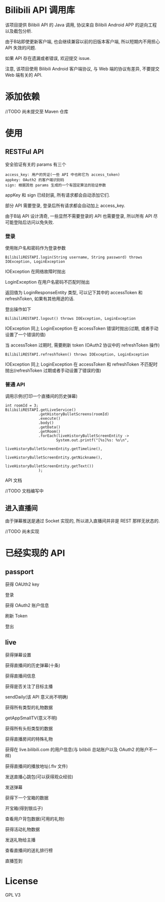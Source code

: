 # Bilibili API 调用库
该项目提供 Bilibili API 的 Java 调用, 协议来自 Bilibili Android APP 的逆向工程以及截包分析.

由于B站即使更新客户端, 也会继续兼容以前的旧版本客户端, 所以短期内不用担心 API 失效的问题.

如果 API 存在遗漏或者错误, 欢迎提交 issue.

注意, 该项目使用 Bilibili Android 客户端协议, 与 Web 端的协议有差异, 不要提交 Web 端有关的 API.

# 添加依赖
//TODO 尚未提交至 Maven 仓库

# 使用
## RESTFul API
安全验证有关的 params 有三个

    access_key: 用户的凭证(一些 API 中也称它为 access_token)
    appkey: OAuth2 的客户端识别码
    sign: 根据其他 params 生成的一个有固定算法的验证参数

appKey 和 sign 已经封装, 所有请求都会自动添加它们.

部分 API 需要登录, 登录后所有请求都会自动加上 access_key.

由于B站 API 设计清奇, 一些显然不需要登录的 API 也需要登录, 所以所有 API 尽可能登陆后访问以免失败.

### 登录
使用账户名和密码作为登录参数

    BilibiliRESTAPI.login(String username, String password) throws IOException, LoginException
    
IOException 在网络故障时抛出

LoginException 在用户名密码不匹配时抛出

返回值为 LoginResponseEntity 类型, 可以记下其中的 accessToken 和 refreshToken, 如果有其他用途的话.

登出操作如下

    BilibiliRESTAPI.logout() throws IOException, LoginException

IOException 同上
LoginException 在 accessToken 错误时抛出(过期, 或者手动设置了一个错误的值)

当 accessToken 过期时, 需要刷新 token (OAuth2 协议中的 refreshToken 操作)

    BilibiliRESTAPI.refreshToken() throws IOException, LoginException

IOException 同上
LoginException 在 accessToken 和 refreshToken 不匹配时抛出(refreshToken 过期或者手动设置了错误的值)

### 普通 API
调用示例(打印一个直播间的历史弹幕)

    int roomId = 3;
    BilibiliRESTAPI.getLiveService()
                   .getHistoryBulletScreens(roomId)
                   .execute()
                   .body()
                   .getData()
                   .getRoom()
                   .forEach(liveHistoryBulletScreenEntity ->
                           System.out.printf("[%s]%s: %s\n",
                                   liveHistoryBulletScreenEntity.getTimeline(),
                                   liveHistoryBulletScreenEntity.getNickname(),
                                   liveHistoryBulletScreenEntity.getText())
                   );

API 文档

//TODO 文档编写中

## 进入直播间
由于弹幕推送是通过 Socket 实现的, 所以进入直播间并非是 REST 那样无状态的.

//TODO 尚未实现

# 已经实现的 API
## passport
获得 OAUth2 key

登录

获得 OAuth2 账户信息

刷新 Token

登出

## live
获得弹幕设置

获得直播间的历史弹幕(十条)

获得直播间信息

获得是否关注了目标主播

sendDaily(该 API 意义尚不明确)

获得所有类型的礼物数据

getAppSmallTV(意义不明)

获得所有头衔类型的数据

获得直播房间的特殊礼物

获得在 live.bilibili.com 的用户信息(与 bilibili 总站账户以及 OAuth2 的账户不一样)

获得直播间的播放地址(.flv 文件)

发送直播心跳包(可以获得观众经验)

发送弹幕

获得下一个宝箱的数据

开宝箱(得到银瓜子)

查看用户背包数据(可用的礼物)

获得活动礼物数据

发送礼物给主播

查看直播间的送礼排行榜

直播签到

# License
GPL V3
